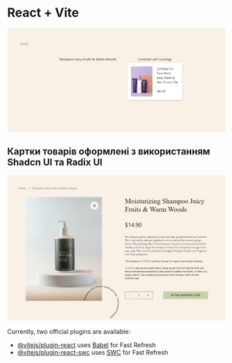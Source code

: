 # React + Vite

![Interface](./src/img/home-page.jpg)

## Картки товарів оформлені з використанням Shadcn UI та Radix UI

![Card](./src/img/card-screen.jpg)

Currently, two official plugins are available:

- [@vitejs/plugin-react](https://github.com/vitejs/vite-plugin-react/blob/main/packages/plugin-react/README.md) uses [Babel](https://babeljs.io/) for Fast Refresh
- [@vitejs/plugin-react-swc](https://github.com/vitejs/vite-plugin-react-swc) uses [SWC](https://swc.rs/) for Fast Refresh

